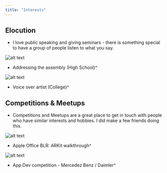 ```yaml
---
title: "Interests"
---
```


## Elocution
- I love public speaking and giving seminars - there is something special to have a group of
people listen to what you say.

![alt text](../../assets/speak_school.jpeg)
- Addressing the assembly (High School)^

![alt text](../../assets/speak_record.jpeg)
- Voice over artist (College)^


## Competitions & Meetups
- Competitions and Meetups are a great place to get in touch with people who have similar interests and hobbies.
I did make a few friends doing this.

![alt text](../../assets/apple.jpeg)
- Apple Office BLR: ARKit walkthrough^

![alt text](../../assets/app_garage.jpeg)
- App Dev competition - Mercedez Benz / Daimler^

